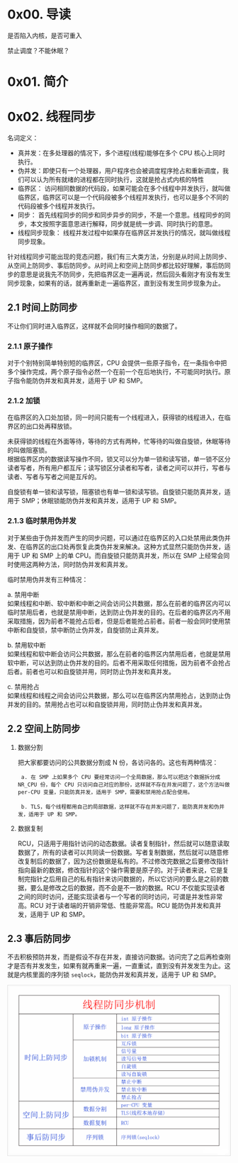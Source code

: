 # 0x00. 导读

是否陷入内核，是否可重入

禁止调度？不能休眠？

# 0x01. 简介

# 0x02. 线程同步

名词定义：

- 真并发：在多处理器的情况下，多个进程(线程)能够在多个 CPU 核心上同时执行。
- 伪并发：即使只有一个处理器，用户程序也会被调度程序抢占和重新调度，我们可以认为所有就绪的进程都在同时执行，这就是抢占式内核的特性
- 临界区： 访问相同数据的代码段，如果可能会在多个线程中并发执行，就叫做临界区，临界区可以是一个代码段被多个线程并发执行，也可以是多个不同的代码段被多个线程并发执行。
- 同步： 首先线程同步的同步和同步异步的同步，不是一个意思。线程同步的同步，本文按照字面意思进行解释，同步就是统一步调、同时执行的意思。
- 线程同步现象： 线程并发过程中如果存在临界区并发执行的情况，就叫做线程同步现象。

针对线程同步可能出现的竞态问题，我们有三大类方法，分别是从时间上防同步、从空间上防同步、事后防同步。从时间上和空间上防同步都比较好理解，事后防同步的意思是说我先不防同步，先把临界区走一遍再说，然后回头看刚才有没有发生同步现象，如果有的话，就再重新走一遍临界区，直到没有发生同步现象为止。

## 2.1 时间上防同步

不让你们同时进入临界区，这样就不会同时操作相同的数据了。

### 2.1.1 原子操作

对于个别特别简单特别短的临界区，CPU 会提供一些原子指令，在一条指令中把多个操作完成，两个原子指令必然一个在前一个在后地执行，不可能同时执行。原子指令能防伪并发和真并发，适用于 UP 和 SMP。

### 2.1.2 加锁

在临界区的入口处加锁，同一时间只能有一个线程进入，获得锁的线程进入，在临界区的出口处再释放锁。

未获得锁的线程在外面等待，等待的方式有两种，忙等待的叫做自旋锁，休眠等待的叫做阻塞锁。  
根据临界区内的数据读写操作不同，锁又可以分为单一锁和读写锁，单一锁不区分读者写者，所有用户都互斥；读写锁区分读者和写者，读者之间可以并行，写者与读者、写者与写者之间是互斥的。

自旋锁有单一锁和读写锁，阻塞锁也有单一锁和读写锁。自旋锁只能防真并发，适用于 SMP；休眠锁能防伪并发和真并发，适用于 UP 和 SMP。

### 2.1.3 临时禁用伪并发

对于某些由于伪并发而产生的同步问题，可以通过在临界区的入口处禁用此类伪并发、在临界区的出口处再恢复此类伪并发来解决。这种方式显然只能防伪并发，适用于 UP 和 SMP 上的单 CPU。而自旋锁只能防真并发，所以在 SMP 上经常会同时使用这两种方法，同时防伪并发和真并发。

临时禁用伪并发有三种情况：

a. 禁用中断  
如果线程和中断、软中断和中断之间会访问公共数据，那么在前者的临界区内可以临时禁用后者，也就是禁用中断，达到防止伪并发的目的。在后者的临界区内不用采取措施，因为前者不能抢占后者，但是后者能抢占前者。前者一般会同时使用禁中断和自旋锁，禁中断防止伪并发，自旋锁防止真并发。

b. 禁用软中断  
如果线程和软中断会访问公共数据，那么在前者的临界区内禁用后者，也就是禁用软中断，可以达到防止伪并发的目的。后者不用采取任何措施，因为前者不会抢占后者。前者也可以和自旋锁并用，同时防止伪并发和真并发。

c. 禁用抢占  
如果线程和线程之间会访问公共数据，那么可以在临界区内禁用抢占，达到防止伪并发的目的。禁用抢占也可以和自旋锁并用，同时防止伪并发和真并发。

## 2.2 空间上防同步

1. 数据分割

    把大家都要访问的公共数据分割成 N 份，各访问各的。这也有两种情况：

        a. 在 SMP 上如果多个 CPU 要经常访问一个全局数据，那么可以把这个数据拆分成 NR_CPU 份，每个 CPU 只访问自己对应的那份，这样就不存在并发问题了，这个方法叫做 per-CPU 变量，只能防真并发，适用于 SMP，需要和禁用抢占配合使用。

        b. TLS，每个线程都用自己的局部数据，这样就不存在并发问题了，能防真并发和伪并发，适用于 UP 和 SMP。

2. 数据复制

    RCU，只适用于用指针访问的动态数据。读者复制指针，然后就可以随意读取数据了，所有的读者可以共同读一份数据。写者复制数据，然后就可以随意修改复制后的数据了，因为这份数据是私有的。不过修改完数据之后要修改指针指向最新的数据，修改指针的这个操作需要是原子的。对于读者来说，它是复制完指针之后用自己的私有指针来访问数据的，所以它访问的要么是之前的数据，要么是修改之后的数据，而不会是不一致的数据。RCU 不仅能实现读者之间的同时访问，还能实现读者与一个写者的同时访问，可谓是并发性非常高。RCU 对于读者端的开销非常低、性能非常高。RCU 能防伪并发和真并发，适用于 UP 和 SMP。

## 2.3 事后防同步

不去积极预防并发，而是假设不存在并发，直接访问数据。访问完了之后再检查刚才是否有并发发生，如果有就再重来一遍，一直重试，直到没有并发发生为止。这就是内核里面的序列锁 `seqlock`，能防伪并发和真并发，适用于 UP 和 SMP。


![Alt text](../../../pic/linux/sched/thread_sync_summary.png)